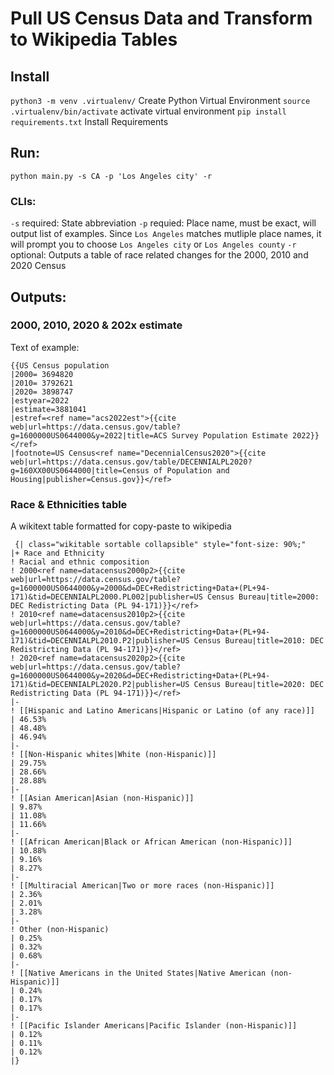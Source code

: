 # Pull US Census Data and Transform to Wikipedia Tables


## Install
`python3 -m venv .virtualenv/` Create Python Virtual Environment
`source .virtualenv/bin/activate` activate virtual environment
`pip install requirements.txt` Install Requirements

## Run:
`python main.py -s CA -p 'Los Angeles city' -r` 

### CLIs:
`-s` required: State abbreviation
`-p` requied: Place name, must be exact, will output list of examples. Since `Los Angeles` matches mutliple place names, it will prompt you to choose `Los Angeles city` or `Los Angeles county`
`-r` optional: Outputs a table of race related changes for the 2000, 2010 and 2020 Census 

## Outputs:

### 2000, 2010, 2020 & 202x estimate

Text of example: 
```
{{US Census population
|2000= 3694820
|2010= 3792621
|2020= 3898747
|estyear=2022
|estimate=3881041
|estref=<ref name="acs2022est">{{cite web|url=https://data.census.gov/table?g=1600000US0644000&y=2022|title=ACS Survey Population Estimate 2022}}</ref>
|footnote=US Census<ref name="DecennialCensus2020">{{cite web|url=https://data.census.gov/table/DECENNIALPL2020?g=160XX00US0644000|title=Census of Population and Housing|publisher=Census.gov}}</ref>
```


### Race & Ethnicities table


A wikitext table formatted for copy-paste to wikipedia
```
 {| class="wikitable sortable collapsible" style="font-size: 90%;"   
|+ Race and Ethnicity
! Racial and ethnic composition
! 2000<ref name=datacensus2000p2>{{cite web|url=https://data.census.gov/table?g=1600000US0644000&y=2000&d=DEC+Redistricting+Data+(PL+94-171)&tid=DECENNIALPL2000.PL002|publisher=US Census Bureau|title=2000: DEC Redistricting Data (PL 94-171)}}</ref>
! 2010<ref name=datacensus2010p2>{{cite web|url=https://data.census.gov/table?g=1600000US0644000&y=2010&d=DEC+Redistricting+Data+(PL+94-171)&tid=DECENNIALPL2010.P2|publisher=US Census Bureau|title=2010: DEC Redistricting Data (PL 94-171)}}</ref>
! 2020<ref name=datacensus2020p2>{{cite web|url=https://data.census.gov/table?g=1600000US0644000&y=2020&d=DEC+Redistricting+Data+(PL+94-171)&tid=DECENNIALPL2020.P2|publisher=US Census Bureau|title=2020: DEC Redistricting Data (PL 94-171)}}</ref>
|-
! [[Hispanic and Latino Americans|Hispanic or Latino (of any race)]]
| 46.53%
| 48.48%
| 46.94%
|-
! [[Non-Hispanic whites|White (non-Hispanic)]]
| 29.75%
| 28.66%
| 28.88%
|-
! [[Asian American|Asian (non-Hispanic)]]
| 9.87%
| 11.08%
| 11.66%
|-
! [[African American|Black or African American (non-Hispanic)]]
| 10.88%
| 9.16%
| 8.27%
|-
! [[Multiracial American|Two or more races (non-Hispanic)]]
| 2.36%
| 2.01%
| 3.28%
|-
! Other (non-Hispanic)
| 0.25%
| 0.32%
| 0.68%
|-
! [[Native Americans in the United States|Native American (non-Hispanic)]]
| 0.24%
| 0.17%
| 0.17%
|-
! [[Pacific Islander Americans|Pacific Islander (non-Hispanic)]]
| 0.12%
| 0.11%
| 0.12%
|}
```
